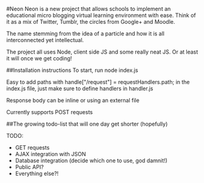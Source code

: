 #Neon
Neon is a new project that allows schools to implement an educational micro blogging virtual learning environment with ease. Think of it as a mix of Twitter, Tumblr, the circles from Google+ and Moodle.

The name stemming from the idea of a particle and how it is all interconnected yet intellectual.

The project all uses Node, client side JS and some really neat JS. Or at least it will once we get coding!

##Installation instructions
To start, run node index.js

Easy to add paths with handle["/request"] = requestHandlers.path; in the index.js file, just make sure to define handlers in handler.js

Response body can be inline or using an external file

Currently supports POST requests

##The growing todo-list that will one day get shorter (hopefully)

TODO:

- GET requests
- AJAX integration with JSON
- Database integration (decide which one to use, god damnit!)
- Public API?
- Everything else?!